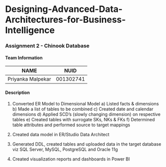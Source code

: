 # Designing-Advanced-Data-Architectures-for-Business-Intelligence

### Assignment 2 - Chinook Database

#### Team Information

| NAME              |     NUID        |
|------------------ |-----------------|
| Priyanka Malpekar |   001302741     |


#### Description

1. Converted ER Model to Dimensional Model
a) Listed facts & dimensions 
b) Made a list of tables to be combined 
c) Created date and calendar dimensions 
d) Applied SCD’s (slowly changing dimension) on respective tables 
e) Created tables with surrogate SKs, NKs & FKs f) Determined table attributes and performed source to target mappings

2. Created data model in ER/Studio Data Architect

3. Generated DDL, created tables and uploaded data in the target database viz SQL Server, MySQL, PostgreSQL and Oracle 11g

4. Created visualization reports and dashboards in Power BI





